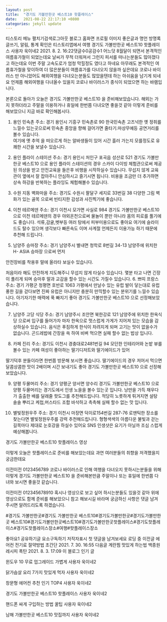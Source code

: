 ```yaml
---
layout: post
title:  "경기도 가볼만한곳 베스트10 핫플레이스"
date:   2021-08-22 22:17:10 +0800
categories: jekyll update
---
```

티스토리 메뉴 펼치기검색로그아웃
블로그 홈화면
프로필 이미지
좋은글과 명언
방명록
글쓰기, 알림, 통계 확인은 티스토리앱에서
여행
경기도 가볼만한곳 베스트10 핫플레이스
사용자 욱이네2
2021. 8. 2. 16:22댓글수0공감수1
어느덧 8월달이 되면서 본격적인 여름휴가철이 되었는데요
날씨가 무척 더워져서 그런지 피서를 떠나는분들도 많아졌다고 하는데요 
이번 주말 고속도로가 엄청 막힐정도 였다고 하네요
아무래도 본격적인 여름휴가철을 맞이하여 더 많은분들이 여름휴가를 다녀오지 않을까 싶은데요
코로나 바이러스 만 아니었어도 해외여행을 다녀오는분들도 많았을텐데 하는 아쉬움을 남기게 되네요
언제쯤 해외여행을 다녀올수 있을지 코로나 바이러스가 종식이 되었으면 하는 바램입니다.


본론으로 돌아가 오늘은 경기도 가볼만한곳 베스트10 을 준비해보았습니다.
해외는 가지 못하더라고 주말을 이용하거나 휴일에 한번쯤 다녀오면 좋을것
같아 이렇게 준비를 해보았으니 지금 바로 확인해봅시다.
1. 용인 민속촌
주소: 경기 용인시 기흥구 민속촌로 90 한국민속촌 
고즈넉한 옛 정취를 느낄수 있는곳으로써 민속촌 중앙을 향해 걸어가면
줄타기.마상무예등 공연거리를 볼수 있습니다.  
여기에 옛 추억 을 떠오르게 하는 알바생들이 있어
시간 흘러 가는지 모를정도로 유쾌한 시간을 보낼수 있습니다.



2. 용인 플라이 스테이션
주소: 경기 용인시 처인구 포곡읍 성산로 521
경기도 가볼만한곳 베스트10  으로 용인 플라이 스테이션의 경우
스카이 다이빙 체험관으로써 제공된 의상을 받고 안전교육을 들은후 비행을 시작하실수 있습니다.
무섭지 않게 교육관이 옆에서 잘 잡아주니 안심하시고 즐기시면 됩니다.
비용을 조금만 더 추가하면 상속 하강을 반복하는 플라잉도 체험해볼수 있습니다.



3. 수원 지동 벽화마을 
주소: 경기도 수원시 팔달구 세지로 33번길 38
다양한 그림 벽화가 있는 골목 으로써 빈티지한 감성과 사진찍기에 좋습니다.



4. 이천 테르메덴
주소: 경기 이천시 모가면 사실로 984
경기도 가볼만한곳 베스트10  으로 이천 테르메덴의 경우 
야외온천으로써 물놀이 뿐만 아니라 몸의 피로를 풀기에도 좋습니다.
석류,감귤,벳부등 여러 탕에서 피부미용으로도 좋아요
여기에 슬라이드도 탈수 있으며 생각보다 빠른속도 이며
사계절 언제든지 이용가능 하기 때문에 추천해 드립니다.



5. 남양주 승마장
주소: 경기 남양주시 별내면 청학로 8번길 34-13
남양주에 위치한 H- ASIA 승마장 으로써 먼저

안전장비를 착용후 말에 올라타 보실수 있습니다.



처음이라 해도 안전하게 지도해주니 무섭지 않게 타실수 있습니다.
몇분 타고 나면 긴장이 풀리게 되며 승마후 말과 교감을 할수 있는 시간도 가질수 있습니다.
6. 쁘띠 프랑스
주소: 경기 가평군 청평면 호반로 1063
가평에서 만날수 있는 유럽 발이 닿는대로 유럽풍한 길을
걷다보면 진짜 유럽은 아니지만 충분히 만끽할수 있는 분위기를 느낄수 있습니다.
아기자기한 매력에 푹 빠지기 좋아 경기도 가볼만한곳 베스트10  으로 선정해보았습니다.



7. 남양주 고당 식당
주소: 경기 남양주시 조안면 북한강로 121
남양주에 위치한 한옥식당 으로써 입구를 들어가자 마자
한옥으로 멋스럽게 가게가 지어져 있는 모습을 감상하실수 있습니다.
음식은 푸짐하게 한식이 차려지게 되며 고기는 맛이 없을수가 없습니다.
곤드레밥에 간장을 쓱 하여 비벼 먹으면 실패 할수 없는 밥상 입니다.



8. 카페 진리
주소: 경기도 이천시 경충대로2481번길 94
모던한 인테리어와 논밭 뷰를 볼수 있는 카페
여성이 좋아하는 딸기디저트와 딸기에이드가 있어 

딸기덕후 분들이라면 한번쯤 방문해 보시면 좋습니다.
딸기에이드의 경우 저어서 먹으면 달콤상콤한 맛이 2배이며
시간 보내기도 좋아 경기도 가볼만한곳 베스트10  으로 선정해보았습니다.



9. 양평 두물머리
주소: 경기 양평군 양서면 양수리
경기도 가볼만한곳 베스트10  으로 양평 두물머리는 경기도에서 인생 노을을 볼수 있는곳 입니다.
낭만을 가득 채우다가 출출한 배를 달래줄 핫도그를 추천해드립니다.
적당히 노릇하게 튀겨지면 설탕 솔솔 뿌리고 케첩,머스타드 조합
바삭하고 촉촉해 실패 할수 없는 맛 입니다.



10. 별빛정원우주
주소: 경기 이천시 마장면 덕이로154번길 287-76
로맨틱한 장소를 찾는다면 별빛정원우주를 강력 추천해드립니다.
형형색색의 아름다운 불빛과 걷는 길목마다 제대로 눈호강을 하실수 있어요
SNS 인생샷은 요기가 아닐까 조심 스럽게 예상해봅니다.



경기도 가볼만한곳 베스트10  핫플레이스 영상



 

 

이렇게 오늘은 핫플레이스로 준비를 해보았는데요
과연 여러분들의 취향을 저격했을지 궁금한데요


이전이전
0123456789
코로나 바이러스로 인해 여행을 다녀오지 못하시는분들을 위해
이렇게 경기도 가볼만한곳 베스트10 을 준비해본만큼
주말이나 또는 휴일에 한번쯤 다녀와 보시면 좋을것 같습니다.


이전이전
012345678910
혹시나 영상으로 보고 싶어 하시는분들도 있을것 같아 위에
영상으로도 함께 준비를 해보았으니 참고 해보시길 바라며
궁금하신 사항은 댓글 남겨 주시면 알려드리도록 하겠습니다.

#경기도 가볼만한곳#경기도 가볼만한곳 베스트10#경기도가볼만한곳#경기도가볼만한곳 베스트10#경기도가볼만한곳베스트10#경기도가볼만한곳핫플레이스#경기도핫플레이스#경기도핫플레이스장소#여행#핫플레이스장소

좋아요1
공유하기글 요소구독하기
저작자표시
첫 댓글을 남겨보세요
로딩 중
이전글
에어컨 전기료 절약방법 초간단
2021. 7. 30. 16:55
다음글
계란찜 맛있게 하는법 백종원 레시피 폭탄
2021. 8. 3. 17:09
이 블로그 인기 글

윈도우 10 무료 업그레이드 가볍게
사용자 욱이네2

닭가슴살 요리 7가지 맛있게 먹자
사용자 욱이네2

창문형 에어컨 추천 인기 TOP4
사용자 욱이네2

경기도 가볼만한곳 베스트10 핫플레이스
사용자 욱이네2

핸드폰 싸게 구입하는 방법 꿀팁
사용자 욱이네2

남해 가볼만한곳 베스트10 맛집까지
사용자 욱이네2